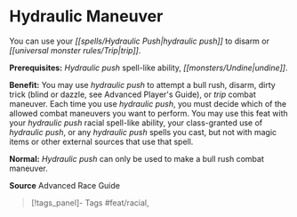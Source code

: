 ﻿---
cssclass: [feats]

---
# Hydraulic Maneuver

You can use your _[[spells/Hydraulic Push|hydraulic push]]_ to disarm or _[[universal monster rules/Trip|trip]]_.

**Prerequisites:** _Hydraulic push_ spell-like ability, _[[monsters/Undine|undine]]_.

**Benefit:** You may use _hydraulic push_ to attempt a bull rush, disarm, dirty trick (blind or dazzle, see Advanced Player's Guide), or _trip_ combat maneuver. Each time you use _hydraulic push_, you must decide which of the allowed combat maneuvers you want to perform. You may use this feat with your _hydraulic push_ racial spell-like ability, your class-granted use of _hydraulic push_, or any _hydraulic push_ spells you cast, but not with magic items or other external sources that use that spell.

**Normal:** _Hydraulic push_ can only be used to make a bull rush combat maneuver.

**Source** Advanced Race Guide
>[!tags_panel]- Tags
> #feat/racial, 